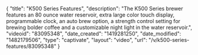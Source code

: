 {
    "title": "K500 Series Features",
    "description": "The K500 Series brewer features an 80 ounce water reservoir, extra large color touch display, programmable clock, an auto brew option,  a strength control setting for brewing bolder coffee and a customizable night light in the water reservoir.",
    "videoid": "83095348",
    "date_created": "1419281250",
    "date_modified": "1482179506",
    "type": "captivate",
    "layout": "video",
    "url": "\/v\/k500-series-features\/83095348"
}